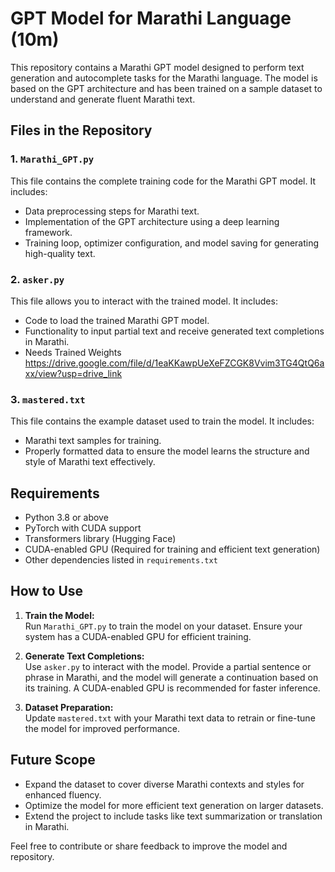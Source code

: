 # GPT Model for Marathi Language (10m) 

This repository contains a Marathi GPT model designed to perform text generation and autocomplete tasks for the Marathi language. The model is based on the GPT architecture and has been trained on a sample dataset to understand and generate fluent Marathi text.  

## Files in the Repository  
### 1. `Marathi_GPT.py`  
This file contains the complete training code for the Marathi GPT model. It includes:  
- Data preprocessing steps for Marathi text.  
- Implementation of the GPT architecture using a deep learning framework.  
- Training loop, optimizer configuration, and model saving for generating high-quality text. 

### 2. `asker.py`  
This file allows you to interact with the trained model. It includes:  
- Code to load the trained Marathi GPT model.  
- Functionality to input partial text and receive generated text completions in Marathi.  
- Needs Trained Weights https://drive.google.com/file/d/1eaKKawpUeXeFZCGK8Vvim3TG4QtQ6axx/view?usp=drive_link
### 3. `mastered.txt`  
This file contains the example dataset used to train the model. It includes:  
- Marathi text samples for training.  
- Properly formatted data to ensure the model learns the structure and style of Marathi text effectively.  

## Requirements  
- Python 3.8 or above  
- PyTorch with CUDA support  
- Transformers library (Hugging Face)  
- CUDA-enabled GPU (Required for training and efficient text generation)  
- Other dependencies listed in `requirements.txt`  

## How to Use  

1. **Train the Model:**  
   Run `Marathi_GPT.py` to train the model on your dataset. Ensure your system has a CUDA-enabled GPU for efficient training.  

2. **Generate Text Completions:**  
   Use `asker.py` to interact with the model. Provide a partial sentence or phrase in Marathi, and the model will generate a continuation based on its training. A CUDA-enabled GPU is recommended for faster inference.  

3. **Dataset Preparation:**  
   Update `mastered.txt` with your Marathi text data to retrain or fine-tune the model for improved performance.  

## Future Scope  
- Expand the dataset to cover diverse Marathi contexts and styles for enhanced fluency.  
- Optimize the model for more efficient text generation on larger datasets.  
- Extend the project to include tasks like text summarization or translation in Marathi.  

Feel free to contribute or share feedback to improve the model and repository.  
